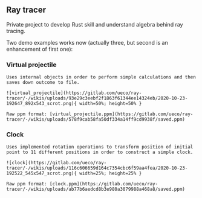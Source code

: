## Ray tracer

Private project to develop Rust skill and understand algebra behind ray tracing.

Two demo examples works now (actually three, but second is an enhancement of first one):

### Virtual projectile
    Uses internal objects in order to perform simple calculations and then saves down outcome to file.

    ![virtual_projectile](https://gitlab.com/ueco/ray-tracer/-/wikis/uploads/93e29c3eebf2f1863f61344ee14324eb/2020-10-23-192647_892x543_scrot.png){ width=50%; height=50% }

    Raw ppm format: [virtual_projectile.ppm](https://gitlab.com/ueco/ray-tracer/-/wikis/uploads/578f9cab58fa50df334a14ff9cd9938f/saved.ppm)

### Clock
    Uses implemented rotation operations to transform position of initial point to 11 different positions in order to construct a simple clock.

    ![clock](https://gitlab.com/ueco/ray-tracer/-/wikis/uploads/116c606659d164c7354cbc6f59aa4fea/2020-10-23-192522_545x547_scrot.png){ width=25%; height=25% }

    Raw ppm format: [clock.ppm](https://gitlab.com/ueco/ray-tracer/-/wikis/uploads/ab77b6aedcd8b3e980a3079988a468a8/saved.ppm)
